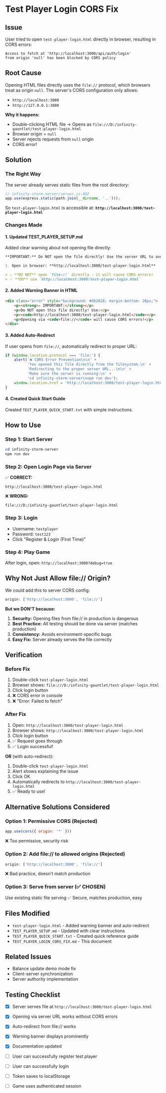 # Test Player Login CORS Fix

## Issue
User tried to open `test-player-login.html` directly in browser, resulting in CORS errors:
```
Access to fetch at 'http://localhost:3000/api/auth/login' 
from origin 'null' has been blocked by CORS policy
```

## Root Cause
Opening HTML files directly uses the `file://` protocol, which browsers treat as origin `null`. The server's CORS configuration only allows:
- `http://localhost:3000`
- `http://127.0.0.1:3000`

**Why it happens:**
- Double-clicking HTML file → Opens as `file:///D:/infinity-gauntlet/test-player-login.html`
- Browser origin = `null`
- Server rejects requests from `null` origin
- CORS error!

## Solution

### The Right Way
The server already serves static files from the root directory:
```javascript
// infinity-storm-server/server.js:492
app.use(express.static(path.join(__dirname, '..')));
```

So `test-player-login.html` is accessible at:
**`http://localhost:3000/test-player-login.html`**

### Changes Made

#### 1. Updated TEST_PLAYER_SETUP.md
Added clear warning about not opening file directly:
```markdown
**IMPORTANT:** Do NOT open the file directly! Use the server URL to avoid CORS errors.

1. Open in browser: **http://localhost:3000/test-player-login.html**

> ⚠️ **DO NOT** open `file://` directly - it will cause CORS errors!  
> ✅ **DO** use `http://localhost:3000/test-player-login.html`
```

#### 2. Added Warning Banner in HTML
```html
<div class="error" style="background: #d62828; margin-bottom: 20px;">
    <p><strong>⚠️ IMPORTANT:</strong></p>
    <p>Do NOT open this file directly! Use:</p>
    <p><code>http://localhost:3000/test-player-login.html</code></p>
    <p>Opening via <code>file://</code> will cause CORS errors!</p>
</div>
```

#### 3. Added Auto-Redirect
If user opens from `file://`, automatically redirect to proper URL:
```javascript
if (window.location.protocol === 'file:') {
    alert('❌ CORS Error Prevention\n\n' +
          'You opened this file directly from the filesystem.\n' +
          'Redirecting to the proper server URL...\n\n' +
          'Make sure the server is running:\n' +
          'cd infinity-storm-server\nnpm run dev');
    window.location.href = 'http://localhost:3000/test-player-login.html';
}
```

#### 4. Created Quick Start Guide
Created `TEST_PLAYER_QUICK_START.txt` with simple instructions.

## How to Use

### Step 1: Start Server
```powershell
cd infinity-storm-server
npm run dev
```

### Step 2: Open Login Page via Server
✅ **CORRECT:**
```
http://localhost:3000/test-player-login.html
```

❌ **WRONG:**
```
file:///D:/infinity-gauntlet/test-player-login.html
```

### Step 3: Login
- Username: `testplayer`
- Password: `test123`
- Click "Register & Login (First Time)"

### Step 4: Play Game
After login, open: `http://localhost:3000?debug=true`

## Why Not Just Allow file:// Origin?

We could add this to server CORS config:
```javascript
origin: ['http://localhost:3000', 'file://']
```

**But we DON'T because:**
1. **Security:** Opening files from file:// in production is dangerous
2. **Best Practice:** All testing should be done via server (matches production)
3. **Consistency:** Avoids environment-specific bugs
4. **Easy Fix:** Server already serves the file correctly

## Verification

### Before Fix
1. Double-click `test-player-login.html`
2. Browser shows: `file:///D:/infinity-gauntlet/test-player-login.html`
3. Click login button
4. ❌ CORS error in console
5. ❌ "Error: Failed to fetch"

### After Fix
1. Open: `http://localhost:3000/test-player-login.html`
2. Browser shows: `http://localhost:3000/test-player-login.html`
3. Click login button
4. ✅ Request goes through
5. ✅ Login successful!

**OR** (with auto-redirect):
1. Double-click `test-player-login.html`
2. Alert shows explaining the issue
3. Click OK
4. Automatically redirects to `http://localhost:3000/test-player-login.html`
5. ✅ Ready to use!

## Alternative Solutions Considered

### Option 1: Permissive CORS (Rejected)
```javascript
app.use(cors({ origin: '*' }))
```
❌ Too permissive, security risk

### Option 2: Add file:// to allowed origins (Rejected)
```javascript
origin: ['http://localhost:3000', 'file://']
```
❌ Bad practice, doesn't match production

### Option 3: Serve from server (✅ CHOSEN)
Use existing static file serving
✅ Secure, matches production, easy

## Files Modified
- `test-player-login.html` - Added warning banner and auto-redirect
- `TEST_PLAYER_SETUP.md` - Updated with clear instructions
- `TEST_PLAYER_QUICK_START.txt` - Created quick reference guide
- `TEST_PLAYER_LOGIN_CORS_FIX.md` - This document

## Related Issues
- Balance update demo mode fix
- Client-server synchronization
- Server authority implementation

## Testing Checklist
- [x] Server serves file at `http://localhost:3000/test-player-login.html`
- [x] Opening via server URL works without CORS errors
- [x] Auto-redirect from file:// works
- [x] Warning banner displays prominently
- [x] Documentation updated
- [ ] User can successfully register test player
- [ ] User can successfully login
- [ ] Token saves to localStorage
- [ ] Game uses authenticated session

